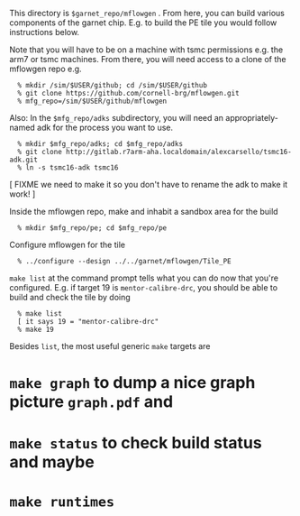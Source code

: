 This directory is `$garnet_repo/mflowgen` . From here, you can build various components of the garnet chip. E.g. to build the PE tile you would follow instructions below.

Note that you will have to be on a machine with tsmc permissions e.g. the arm7 or tsmc machines. From there, you will need access to a clone of the mflowgen repo e.g.
```
  % mkdir /sim/$USER/github; cd /sim/$USER/github
  % git clone https://github.com/cornell-brg/mflowgen.git
  % mfg_repo=/sim/$USER/github/mflowgen
```
Also: In the `$mfg_repo/adks` subdirectory, you will need an appropriately-named adk for the process you want to use.
```
  % mkdir $mfg_repo/adks; cd $mfg_repo/adks
  % git clone http://gitlab.r7arm-aha.localdomain/alexcarsello/tsmc16-adk.git
  % ln -s tsmc16-adk tsmc16
```
[ FIXME we need to make it so you don't have to rename the adk to make it work! ]

Inside the mflowgen repo, make and inhabit a sandbox area for the build
```
  % mkdir $mfg_repo/pe; cd $mfg_repo/pe
```
Configure mflowgen for the tile
```
  % ../configure --design ../../garnet/mflowgen/Tile_PE
```
`make list` at the command prompt tells what you can do now that you're configured. E.g. if target 19 is `mentor-calibre-drc`, you should be able to build and check the tile by doing
```
  % make list
  [ it says 19 = "mentor-calibre-drc"
  % make 19
```

Besides `list`, the most useful generic `make` targets are
# `make graph` to dump a nice graph picture `graph.pdf` and
# `make status` to check build status and maybe
# `make runtimes`
